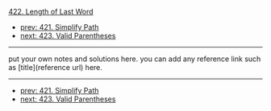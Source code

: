 [422. Length of Last Word](http://www.lintcode.com/problem/length-of-last-word)

- [prev: 421. Simplify Path](421-simplify-path.md)
- [next: 423. Valid Parentheses](423-valid-parentheses.md)

---

put your own notes and solutions here.
you can add any reference link such as [title](reference url) here.

---

- [prev: 421. Simplify Path](421-simplify-path.md)
- [next: 423. Valid Parentheses](423-valid-parentheses.md)
